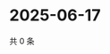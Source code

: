 # 2025-06-17

共 0 条

<!-- BEGIN ZHIHUQUESTIONS -->
<!-- 最后更新时间 Tue Jun 17 2025 03:09:10 GMT+0800 (China Standard Time) -->

<!-- END ZHIHUQUESTIONS -->
